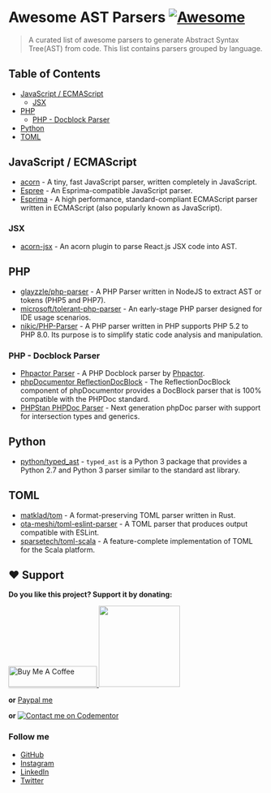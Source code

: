 # Awesome AST Parsers [![Awesome](https://cdn.rawgit.com/sindresorhus/awesome/d7305f38d29fed78fa85652e3a63e154dd8e8829/media/badge.svg)](https://github.com/sindresorhus/awesome)

> A curated list of awesome parsers to generate Abstract Syntax Tree(AST) from code. This list contains parsers grouped by language.

## Table of Contents

- [JavaScript / ECMAScript](#javascript--ecmascript)
    - [JSX](#jsx)
- [PHP](#php)
    - [PHP - Docblock Parser](#php---docblock-parser)
- [Python](#python)
- [TOML](#toml)

## JavaScript / ECMAScript

- [acorn](https://github.com/acornjs/acorn) - A tiny, fast JavaScript parser, written completely in JavaScript.
- [Espree](https://github.com/eslint/espree) - An Esprima-compatible JavaScript parser.
- [Esprima](https://github.com/jquery/esprima) - A high performance, standard-compliant ECMAScript parser written in ECMAScript (also popularly known as JavaScript).

### JSX

- [acorn-jsx](https://github.com/acornjs/acorn-jsx) - An acorn plugin to parse React.js JSX code into AST.

## PHP

- [glayzzle/php-parser](https://github.com/glayzzle/php-parser) - A PHP Parser written in NodeJS to extract AST or tokens (PHP5 and PHP7).
- [microsoft/tolerant-php-parser](https://github.com/microsoft/tolerant-php-parser) - An early-stage PHP parser designed for IDE usage scenarios.
- [nikic/PHP-Parser](https://github.com/nikic/PHP-Parser) - A PHP parser written in PHP supports PHP 5.2 to PHP 8.0. Its purpose is to simplify static code analysis and manipulation.

### PHP - Docblock Parser

- [Phpactor Parser](https://github.com/phpactor/docblock) - A PHP Docblock parser by [Phpactor](https://github.com/phpactor).
- [phpDocumentor ReflectionDocBlock](https://github.com/phpDocumentor/ReflectionDocBlock) - The ReflectionDocBlock component of phpDocumentor provides a DocBlock parser that is 100% compatible with the PHPDoc standard.
- [PHPStan PHPDoc Parser](https://github.com/phpstan/phpdoc-parser) - Next generation phpDoc parser with support for intersection types and generics.

## Python

- [python/typed_ast](https://github.com/python/typed_ast) - `typed_ast` is a Python 3 package that provides a Python 2.7 and Python 3 parser similar to the standard ast library.

## TOML

- [matklad/tom](https://github.com/matklad/tom) - A format-preserving TOML parser written in Rust.
- [ota-meshi/toml-eslint-parser](https://github.com/ota-meshi/toml-eslint-parser) - A TOML parser that produces output compatible with ESLint.
- [sparsetech/toml-scala](https://github.com/sparsetech/toml-scala) - A feature-complete implementation of TOML for the Scala platform.

## ❤️ Support
**Do you like this project? Support it by donating:**

<a href="https://www.buymeacoffee.com/ishanvyas" target="_blank">
    <img src="https://www.buymeacoffee.com/assets/img/custom_images/purple_img.png" alt="Buy Me A Coffee" style="height: 41px !important;width: 174px !important;box-shadow: 0px 3px 2px 0px rgba(190, 190, 190, 0.5) !important;-webkit-box-shadow: 0px 3px 2px 0px rgba(190, 190, 190, 0.5) !important;" >
</a>

<a href="https://www.patreon.com/ishanvyas">
    <img src="https://c5.patreon.com/external/logo/become_a_patron_button@2x.png" width="160">
</a>

**or** [Paypal me](https://paypal.me/IshanVyas?locale.x=en_GB)

**or** [![Contact me on Codementor](https://www.codementor.io/m-badges/isvyas/get-help.svg)](https://www.codementor.io/@isvyas?refer=badge)

### Follow me
- [GitHub](https://github.com/ishanvyas22)
- [Instagram](https://www.instagram.com/ishancodes)
- [LinkedIn](https://www.linkedin.com/in/ishan-vyas-314111112)
- [Twitter](https://twitter.com/ishanvyas22)
